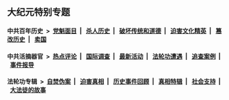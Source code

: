 ## 大纪元特别专题

#### 中共百年历史 &nbsp;>&nbsp; [党魁面目](indexes/nf1176107/README.md?09030430) &nbsp;| &nbsp; [杀人历史](indexes/nf1176106/README.md?09030430) &nbsp;| &nbsp; [破坏传统和道德](indexes/nf1176106/README.md?09030430) &nbsp;| &nbsp; [迫害文化精英](indexes/nf1176111/README.md?09030430) &nbsp;| &nbsp; [篡改历史](indexes/nf1176115/README.md?09030430) &nbsp;| &nbsp; [卖国](indexes/nf1176117/README.md?09030430) 

#### 中共活摘器官 &nbsp;>&nbsp; [热点评论](indexes/nf5879/README.md?09030430) &nbsp;| &nbsp; [国际调查](indexes/nf5947/README.md?09030430) &nbsp;| &nbsp; [最新活动](indexes/nf5883/README.md?09030430) &nbsp;| &nbsp; [法轮功遭遇](indexes/nf5881/README.md?09030430) &nbsp;| &nbsp; [追查案例](indexes/nf5880/README.md?09030430) &nbsp;| &nbsp; [事件报导](indexes/nf5877/README.md?09030430) 

#### 法轮功专辑 &nbsp;>&nbsp; [自焚伪案](indexes/nf5562/README.md?09030430) &nbsp;| &nbsp; [迫害真相](indexes/nf4379/README.md?09030430) &nbsp;| &nbsp; [历史事件回顾](indexes/nf5793/README.md?09030430) &nbsp;| &nbsp; [真相特辑](indexes/nf4389/README.md?09030430) &nbsp;| &nbsp; [社会支持](indexes/nf4386/README.md?09030430) &nbsp;| &nbsp; [大法徒的故事](indexes/nf1147481/README.md?09030430) 
